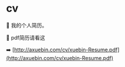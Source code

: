 # cv

:see_no_evil: 我的个人简历。

:monkey: pdf简历请看这

:arrow_right: [http://axuebin.com/cv/xuebin-Resume.pdf](http://axuebin.com/cv/xuebin-Resume.pdf)
